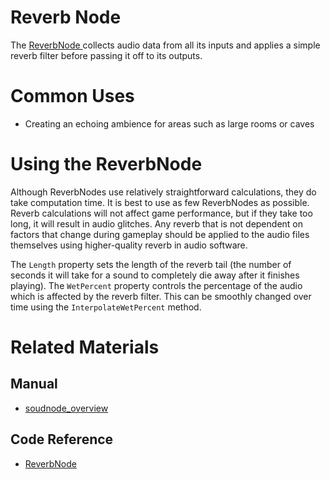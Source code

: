 # Reverb Node
The [ ReverbNode ](https://github.com/PlasmaEngine/PlasmaDocs/tree/master/docs/C%2B%2B/code_reference/class_reference/reverbnode.markdown) collects audio data from all its inputs and applies a simple reverb filter before passing it off to its outputs. 

# Common Uses

- Creating an echoing ambience for areas such as large rooms or caves

# Using the ReverbNode

Although ReverbNodes use relatively straightforward calculations, they do take computation time. It is best to use as few ReverbNodes as possible. Reverb calculations will not affect game performance, but if they take too long, it will result in audio glitches. Any reverb that is not dependent on factors that change during gameplay should be applied to the audio files themselves using higher-quality reverb in audio software.

The `Length` property sets the length of the reverb tail (the number of seconds it will take for a sound to completely die away after it finishes playing). The `WetPercent` property controls the percentage of the audio which is affected by the reverb filter. This can be smoothly changed over time using the `InterpolateWetPercent` method.

# Related Materials
## Manual
- [soudnode_overview](https://plasmaengine.github.io/PlasmaDocs/Plasma1/Editor/audio/soundnode/soudnode_overview.markdown)

## Code Reference
- [ ReverbNode ](https://github.com/PlasmaEngine/PlasmaDocs/tree/master/docs/C%2B%2B/code_reference/class_reference/reverbnode.markdown) 

 